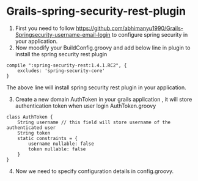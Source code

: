 Grails-spring-security-rest-plugin
==================================

1. First you need to follow https://github.com/abhimanyu1990/Grails-Springsecurity-username-email-login to configure spring security in your application. 
2. Now moodify your BuildConfig.groovy and add below line in plugin to install the spring security rest plugin
```
compile ":spring-security-rest:1.4.1.RC2", {
    excludes: 'spring-security-core'
}
```
The above line will install spring security rest plugin in your application.

3. Create a new domain AuthToken in your grails application , it will store authentication token when user login
AuthToken.groovy
```
class AuthToken {
	String username // this field will store username of the authenticated user
	String token
    static constraints = {
		username nullable: false
		token nullable: false
    }
}

```
4. Now we need to specify configuration details in config.groovy.
